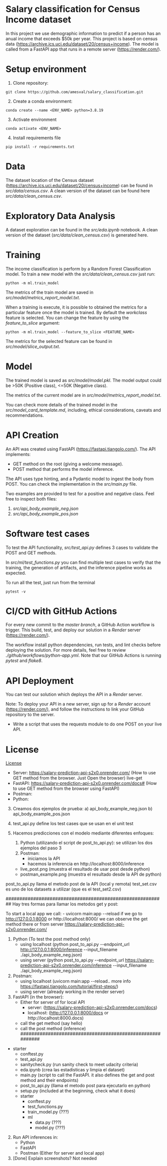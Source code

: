 # Salary classification for Census Income dataset

In this project we use demographic information to predict if a person has an anual income that exceeds $50k per year. This project is based on census data (https://archive.ics.uci.edu/dataset/20/census+income).
The model is called from a FastAPI app that runs in a remote server (https://render.com/).

# Setup environment

1. Clone repository:
```
git clone https://github.com/amesval/salary_classification.git
```

2. Create a conda environment:
```
conda create --name <ENV_NAME> python=3.8.19
```

3. Activate environment
```
conda activate <ENV_NAME>
```

4. Install requirements file
```
pip install -r requirements.txt
```

# Data

The dataset location of the Census dataset (https://archive.ics.uci.edu/dataset/20/census+income) can be found in *src/data/census.csv*. A clean version of the dataset can be found here *src/data/clean_census.csv*.

# Exploratory Data Analysis

A dataset exploration can be found in the *src/eda.ipynb* notebook. A clean version of the dataset (*src/data/clean_census.csv*) is generated here.

# Training

The income classification is perform by a Random Forest Classification model. To train a new model with the *src/data/clean_census.csv* just run:
```
python -m ml.train_model
```

The metrics of the train model are saved in *src/model/metrics_report_model.txt*.

When a training is execute, it is possible to obtained the metrics for a particular feature once the model is trained. By default the *workclass* feature is selected. You can change the feature by using the *feature_to_slice* argument:
```
python -m ml.train_model --feature_to_slice <FEATURE_NAME>
```

The metrics for the selected feature can be found in *src/model/slice_output.txt*.

# Model

The trained model is saved as *src/model/model.pkl*. The model output could be >50K (Positive class), <=50K (Negative class).

The metrics of the current model are in *src/model/metrics_report_model.txt*.

You can check more details of the trained model in the *src/model_card_template.md*, including, ethical considerations, caveats and recommendations.

# API Creation

An API was created using FastAPI (https://fastapi.tiangolo.com/). The API implements:
* GET method on the root (giving a welcome message).
* POST method that performs the model inference.

The API uses type hinting, and a Pydantic model to ingest the body from POST. You can check the implementation in the *src/main.py* file.

Two examples are provided to test for a positive and negative class. Feel free to inspect both files:
1) *src/api_body_example_neg.json*
2) *src/api_body_example_pos.json*

# Software test cases

To test the API functionality, *src/test_api.py* defines 3 cases to validate the POST and GET methods.

In *src/ml/test_functions.py* you can find multiple test cases to verify that the training, the generation of artifacts, and the inference pipeline works as expected.

To run all the test, just run from the terminal
```
pytest -v 
```

# CI/CD with GitHub Actions

For every new commit to the *master branch*, a GitHub Action workflow is trigger. This build, test, and deploy our solution in a *Render* server (https://render.com/). 

The workflow install python dependencies, run tests, and lint checks before deploying the solution. For more details, feel free to review *./github/workflows/python-app.yml*. Note that our GitHub Actions is running *pytest* and *flake8*.



# API Deployment

You can test our solution which deploys the API in a *Render* server.

Note: To deploy your API in a new server, sign up for a *Render* account (https://render.com/),
and follow the instructions to link your GitHub repository to the server.


* Write a script that uses the requests module to do one POST on your live API.

# License

[License](LICENSE.txt)

- Server: https://salary-prediction-api-s2x0.onrender.com/ (How to use GET method from the browser. Just Open the browser) live-get
- FastAPI: https://salary-prediction-api-s2x0.onrender.com/docs# (How to use GET method from the browser using FastAPI)
- Postman:
- Python:


3) Creamos dos ejemplos de prueba:
    a) api_body_example_neg.json
    b) api_body_example_pos.json
4) test_api.py define los test cases que se usan en el unit test
3) Hacemos predicciones con el modelo mediante diferentes enfoques:
    1) Python (utilizando el script de post_to_api.py):
        se utilizan los dos ejemplos del paso 3
    2) Postman:
        - iniciamos la API
        - hacemos la inferencia en http://localhost:8000/inference

    - live_post.png (muestra el resultado de usar post desde python)
    - postman_example.png (muestra el resultado  desde la API de python)


post_to_api.py llama el metodo post de la API (local y remota)
test_set.csv es uno de los datasets a utilizar (que es el test_set2.csv)

##########################################################
Hay tres formas para llamar los metodos get y post:

To start a local app we call:
    - uvicorn main:app --reload
    if we go to http://127.0.0.1:8000 or http://localhost:8000/
    we can observe the get method there or from server https://salary-prediction-api-s2x0.onrender.com/

1) Python (To test the post method only)
    - using localhost (python post_to_api.py --endpoint_url http://127.0.0.1:8000/inference --input_filename ./api_body_example_neg.json)
    - using server (python post_to_api.py --endpoint_url https://salary-prediction-api-s2x0.onrender.com/inference --input_filename ./api_body_example_neg.json)
2) Postman:
    - using localhost (uvicorn main:app --reload.. more info https://fastapi.tiangolo.com/tutorial/first-steps/)
    - using server (already working in the render server)
3) FastAPI (in the browser):
    - Either for server of for local API
        - server: (https://salary-prediction-api-s2x0.onrender.com/docs)
        - localhost: (http://127.0.0.1:8000/docs or http://localhost:8000.docs)
    - call the get method (say hello)
    - call the post method (inference)
##########################################################

- starter
    - conftest.py
    - test_api.py
    - sanitycheck.py (run sanity check to meet udacity criteria)
    - eda.ipynb (crea las estadisticas y limpia el dataset)
    - main.py (script to call the FastAPI. it also defines the get and post method and their endpoints)
    - post_to_api.py (llama el metodo post para ejecutarlo en python)
    - setup.py (included at the beginning, check what it does)
    - starter
        - conftest.py
        - test_functions.py
        - train_model.py (???)
        - ml
            - data.py (???)
            - model.py (???)

2) Run API inferences in:
    - Python
    - FastAPI
    - Postman
    (Either for server and local app)
9) [Done] Explain screenshots? Not needed